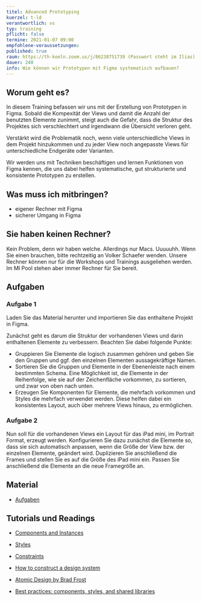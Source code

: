 ```yaml
---
titel: Advanced Prototyping
kuerzel: t-ld
verantwortlich: vs
typ: training
pflicht: false
termine: 2021-01-07 09:00
empfohlene-voraussetzungen: 
published: true
raum: https://th-koeln.zoom.us/j/86238751739 (Passwort steht im Ilias)|https://th-koeln.zoom.us/j/86238751739
dauer: 240
info: Wie können wir Prototypen mit Figma systematisch aufbauen?
---
```


## Worum geht es?

In diesem Training befassen wir uns mit der Erstellung von Prototypen in Figma. 
Sobald die Kompexität der Views und damit die Anzahl der benutzten Elemente zunimmt, steigt auch die Gefahr, dass die  Struktur des Projektes sich verschlechtert und irgendwann die Übersicht verloren geht.

Verstärkt wird die Problematik noch, wenn viele unterschiedliche Views in dem Projekt hinzukommen und zu jeder View noch angepasste Views für unterschiedliche Endgeräte oder Varianten.

Wir werden uns mit Techniken beschäftigen und lernen Funktionen von Figma kennen, die uns dabei helfen systematische, gut strukturierte und konsistente Prototypen zu erstellen. 


## Was muss ich mitbringen?
- eigener Rechner mit Figma
- sicherer Umgang in Figma

## Sie haben keinen Rechner?
Kein Problem, denn wir haben welche. Allerdings nur Macs. Uuuuuhh. Wenn Sie einen brauchen, bitte rechtzeitig an Volker Schaefer wenden. Unsere Rechner können nur für die Workshops und Trainings ausgeliehen werden. Im MI Pool stehen aber immer Rechner für Sie bereit.

## Aufgaben
### Aufgabe 1
Laden Sie das Material herunter und importieren Sie das enthaltene Projekt in Figma.

Zunächst geht es darum die Struktur der vorhandenen Views und darin enthaltenen Elemente zu verbessern. 
Beachten Sie dabei folgende Punkte:  
* Gruppieren Sie Elemente die logisch zusammen gehören und geben Sie den Gruppen und ggf. den einzelnen Elementen aussagekräftige Namen.
* Sortieren Sie die Gruppen und Elemente in der Ebenenleiste nach einem bestimmten Schema. Eine Möglichkeit ist, die Elemente in der Reihenfolge, wie sie auf der Zeichenfläche vorkommen, zu sortieren, und zwar von oben nach unten.  
* Erzeugen Sie Komponenten für Elemente, die mehrfach vorkommen und Styles die mehrfach verwendet werden.
  Diese helfen dabei ein konsistentes Layout, auch über mehrere Views hinaus, zu ermöglichen.

### Aufgabe 2
Nun soll für die vorhandenen Views ein Layout für das iPad mini, im Portrait Format, erzeugt werden.
Konfigurieren Sie dazu zunächst die Elemente so, dass sie sich automatisch anpassen, wenn die Größe der View bzw. der einzelnen Elemente, geändert wird.
Duplizieren Sie anschließend die Frames und stellen Sie es auf die Größe des iPad mini ein. Passen Sie anschließend die Elemente an die neue Framegröße an.
## Material

- [Aufgaben](../../download/trainings/advanced-prototyping/training-advanced-prototyping.zip)

## Tutorials und Readings
- [Components and Instances](https://help.figma.com/article/66-components/)
- [Styles](https://help.figma.com/category/221-styles)
- [Constraints](https://help.figma.com/article/54-constraints)

- [How to construct a design system](https://www.freecodecamp.org/news/how-to-construct-a-design-system-864adbf2a117/)
- [Atomic Design by Brad Frost](http://atomicdesign.bradfrost.com)
- [Best practices: components, styles, and shared libraries](https://www.figma.com/best-practices/components-styles-and-shared-libraries/)
